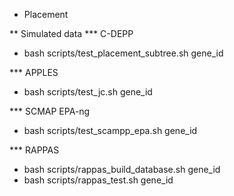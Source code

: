 * Placement

** Simulated data
*** C-DEPP
- bash scripts/test_placement_subtree.sh gene_id

*** APPLES
- bash scripts/test_jc.sh gene_id

*** SCMAP EPA-ng
- bash scripts/test_scampp_epa.sh gene_id

*** RAPPAS
- bash scripts/rappas_build_database.sh gene_id
- bash scripts/rappas_test.sh gene_id

